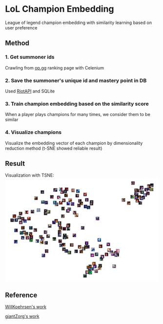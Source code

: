 # LoL Champion Embedding

League of legend champion embedding with similarity learning based on user preference

## Method
### 1. Get summoner ids

Crawling from [op.gg](https://op.gg/leaderboards/tier/) ranking page with Celenium

### 2. Save the summoner's unique id and mastery point in DB

Used [RiotAPI](https://developer.riotgames.com/apis/) and SQLite

### 3. Train champion embedding based on the similarity score

When a player plays champions for many times, we consider them to be similar

### 4. Visualize champions

Visualize the embedding vector of each champion by dimensionality reduction method (t-SNE showed reliable result)

## Result

Visualization with TSNE:
![champion_clustering_tsnr_kr](./result/champion_clustering_tsne_kr.png)

## Reference

[WillKoehrsen's work](https://github.com/WillKoehrsen/wikipedia-data-science/blob/master/notebooks/Book%20Recommendation%20System.ipynb)

[giantZorg's work](https://github.com/giantZorg/Lol_champion_embeddings)
